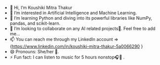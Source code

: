 - 👋 Hi, I’m Koushiki Mitra Thakur
- 👀 I’m interested in Artificial Intelligence and Machine Learning.
- 🌱 I’m learning Python and diving into its powerful libraries like NumPy, pandas, and scikit-learn.
- 💞️ I’m looking to collaborate on any AI related projects🤖. Feel free to add me...
- 📫 You can reach me through my LinkedIn account => {https://www.linkedin.com/in/koushiki-mitra-thakur-5a0066290 }
- 😄 Pronouns: She/her 👩.
- ⚡ Fun fact: I can listen to music for 5 hours nonstop🎧🎵 .

<!---
kou09shiki/kou09shiki is a ✨ special ✨ repository because its `README.md` (this file) appears on your GitHub profile.
You can click the Preview link to take a look at your changes.
--->
